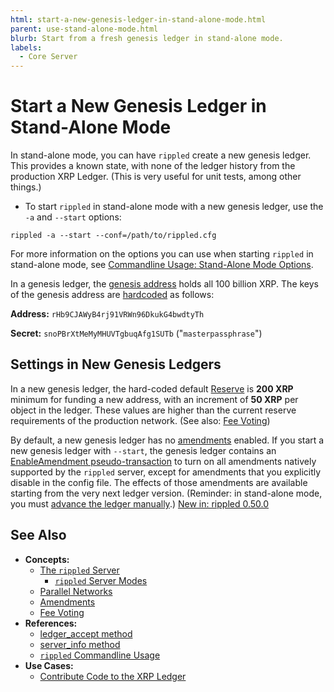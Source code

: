 ```yaml
---
html: start-a-new-genesis-ledger-in-stand-alone-mode.html
parent: use-stand-alone-mode.html
blurb: Start from a fresh genesis ledger in stand-alone mode.
labels:
  - Core Server
---
```

# Start a New Genesis Ledger in Stand-Alone Mode

In stand-alone mode, you can have `rippled` create a new genesis ledger. This provides a known state, with none of the ledger history from the production XRP Ledger. (This is very useful for unit tests, among other things.)

* To start `rippled` in stand-alone mode with a new genesis ledger, use the `-a` and `--start` options:

```
rippled -a --start --conf=/path/to/rippled.cfg
```

For more information on the options you can use when starting `rippled` in stand-alone mode, see [Commandline Usage: Stand-Alone Mode Options](../commandline-usage.md#stand-alone-mode-options).

In a genesis ledger, the [genesis address](../../concepts/accounts/addresses.md#special-addresses) holds all 100 billion XRP. The keys of the genesis address are [hardcoded](https://github.com/XRPLF/rippled/blob/94ed5b3a53077d815ad0dd65d490c8d37a147361/src/ripple/app/ledger/Ledger.cpp#L184) as follows:

**Address:** `rHb9CJAWyB4rj91VRWn96DkukG4bwdtyTh`

**Secret:** `snoPBrXtMeMyMHUVTgbuqAfg1SUTb` ("`masterpassphrase`")

## Settings in New Genesis Ledgers

In a new genesis ledger, the hard-coded default [Reserve](../../concepts/accounts/reserves.md) is **200 XRP** minimum for funding a new address, with an increment of **50 XRP** per object in the ledger. These values are higher than the current reserve requirements of the production network. (See also: [Fee Voting](../../concepts/consensus-protocol/fee-voting.md))

By default, a new genesis ledger has no [amendments](../../concepts/networks-and-servers/amendments.md) enabled. If you start a new genesis ledger with `--start`, the genesis ledger contains an [EnableAmendment pseudo-transaction](../../references/protocol/transactions/pseudo-transaction-types/enableamendment.md) to turn on all amendments natively supported by the `rippled` server, except for amendments that you explicitly disable in the config file. The effects of those amendments are available starting from the very next ledger version. (Reminder: in stand-alone mode, you must [advance the ledger manually](advance-the-ledger-in-stand-alone-mode.md).) [New in: rippled 0.50.0](https://github.com/XRPLF/rippled/releases/tag/0.50.0 "BADGE_BLUE")

## See Also

- **Concepts:**
    - [The `rippled` Server](../../concepts/networks-and-servers/index.md)
        - [`rippled` Server Modes](../../concepts/networks-and-servers/rippled-server-modes.md)
    - [Parallel Networks](../../concepts/networks-and-servers/parallel-networks.md)
    - [Amendments](../../concepts/networks-and-servers/amendments.md)
    - [Fee Voting](../../concepts/consensus-protocol/fee-voting.md)
- **References:**
    - [ledger_accept method](../../references/http-websocket-apis/admin-api-methods/server-control-methods/ledger_accept.md)
    - [server_info method](../../references/http-websocket-apis/public-api-methods/server-info-methods/server_info.md)
    - [`rippled` Commandline Usage](../commandline-usage.md)
- **Use Cases:**
    - [Contribute Code to the XRP Ledger](../../resources/contribute-code/contribute-code.md)
